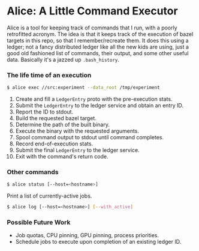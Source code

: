 # Alice: A Little Command Executor

Alice is a tool for keeping track of commands that I run, with a poorly
retrofitted acronym. The idea is that it keeps track of the execution of bazel
targets in this repo, so that I remember/recreate them. It does this using a
ledger; not a fancy distributed ledger like all the new kids are using, just a
good old fashioned list of commands, their output, and some other useful data.
Basically it's a jazzed up `.bash_history`.

### The life time of an execution

```sh
$ alice exec //src:experiment --data_root /tmp/experiment
```

1. Create and fill a `LedgerEntry` proto with the pre-execution stats.
1. Submit the `LedgerEntry` to the ledger service and obtain an entry ID.
1. Report the ID to stdout.
1. Build the requested bazel target.
1. Determine the path of the built binary.
1. Execute the binary with the requested arguments.
1. Spool command output to stdout until command completes.
1. Record end-of-execution stats.
1. Submit the final `LedgerEntry` to the ledger service.
1. Exit with the command's return code.


### Other commands

```sh
$ alice status [--host=<hostname>]
```

Print a list of currently-active jobs.

```sh
$ alice log [--host=<hostname>] [--with_active]
```


### Possible Future Work

* Job quotas, CPU pinning, GPU pinning, process priorities.
* Schedule jobs to execute upon completion of an existing ledger ID.
